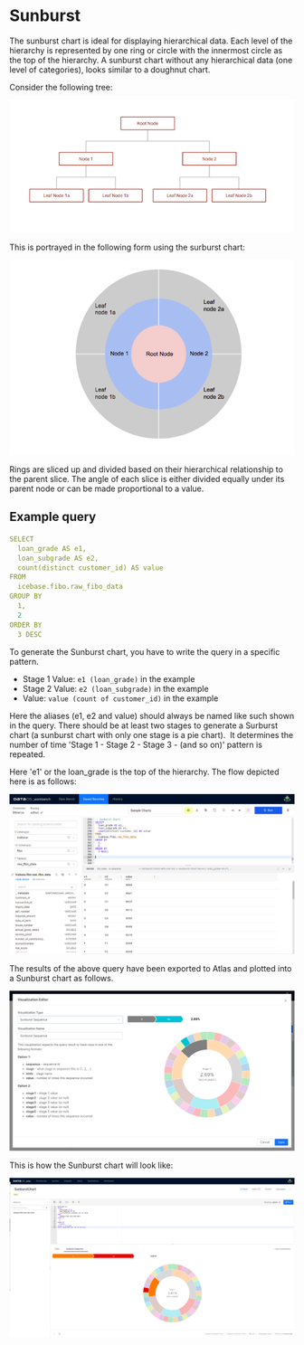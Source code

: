 # Sunburst

The sunburst chart is ideal for displaying hierarchical data. Each level of the hierarchy is represented by one ring or circle with the innermost circle as the top of the hierarchy. A sunburst chart without any hierarchical data (one level of categories), looks similar to a doughnut chart.

Consider the following tree:

<center>

![atlas-sunburst-tree.png](./atlas-sunburst-tree.png)

</center>

This is portrayed in the following form using the surburst chart:

<center>

![atlas-sunburst-tree-2.png](./atlas-sunburst-tree-2.png)

</center>

Rings are sliced up and divided based on their hierarchical relationship to the parent slice. The angle of each slice is either divided equally under its parent node or can be made proportional to a value.

## Example query

```yaml
SELECT
  loan_grade AS e1,
  loan_subgrade AS e2,
  count(distinct customer_id) AS value
FROM
  icebase.fibo.raw_fibo_data
GROUP BY
  1,
  2
ORDER BY
  3 DESC
```

To generate the Sunburst chart, you have to write the query in a specific pattern.

- Stage 1 Value: `e1 (loan_grade)` in the example
- Stage 2 Value: `e2 (loan_subgrade)` in the example
- Value: `value (count of customer_id)` in the example

Here the aliases (e1, e2 and value) should always be named like such shown in the query. There should be at least two stages to generate a Surburst chart (a sunburst chart with only one stage is a pie chart).  It determines the number of time 'Stage 1 - Stage 2 - Stage 3 - (and so on)' pattern is repeated.

Here 'e1' or the loan_grade is the top of the hierarchy. The flow depicted here is as follows:

<center>

![atlas-sunburst-wb.png](./atlas-sunburst-wb.png)

</center>

The results of the above query have been exported to Atlas and plotted into a Sunburst chart as follows.

<center>

![atlas-sunburst-editing.png](./atlas-sunburst-editing.png)

</center>

This is how the Sunburst chart will look like:

<center>

![atlas-sunburst-visualization.png](./atlas-sunburst-visualization.png)

</center>